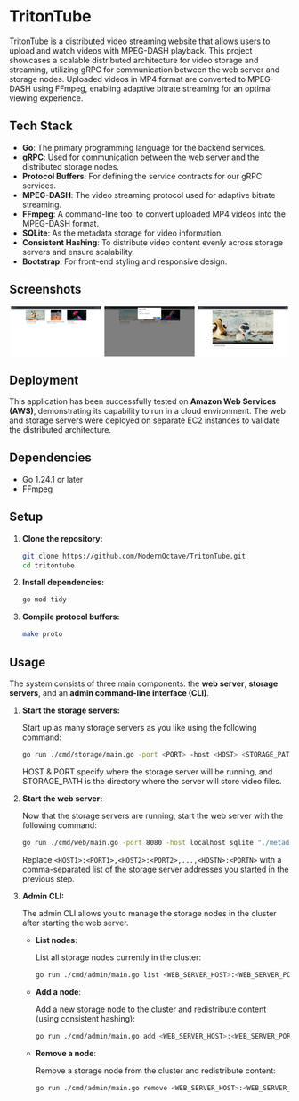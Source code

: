 # TritonTube

TritonTube is a distributed video streaming website that allows users to upload and watch videos with MPEG-DASH playback. This project showcases a scalable distributed architecture for video storage and streaming, utilizing gRPC for communication between the web server and storage nodes. Uploaded videos in MP4 format are converted to MPEG-DASH using FFmpeg, enabling adaptive bitrate streaming for an optimal viewing experience.

## Tech Stack

- **Go**: The primary programming language for the backend services.
- **gRPC**: Used for communication between the web server and the distributed storage nodes.
- **Protocol Buffers**: For defining the service contracts for our gRPC services.
- **MPEG-DASH**: The video streaming protocol used for adaptive bitrate streaming.
- **FFmpeg**: A command-line tool to convert uploaded MP4 videos into the MPEG-DASH format.
- **SQLite**: As the metadata storage for video information.
- **Consistent Hashing**: To distribute video content evenly across storage servers and ensure scalability.
- **Bootstrap**: For front-end styling and responsive design.

## Screenshots

<div style="display: flex; justify-content: space-around; flex-wrap: wrap;">
  <img src="./assets/home.png" alt="TritonTube Home Page" width="32%"/>
  <img src="./assets/upload.png" alt="TritonTube Upload Page" width="32%"/>
  <img src="./assets/video.png" alt="TritonTube Video Playback" width="32%"/>
</div>

## Deployment

This application has been successfully tested on **Amazon Web Services (AWS)**, demonstrating its capability to run in a cloud environment. The web and storage servers were deployed on separate EC2 instances to validate the distributed architecture.

## Dependencies

- Go 1.24.1 or later
- FFmpeg

## Setup

1.  **Clone the repository:**

    ```bash
    git clone https://github.com/ModernOctave/TritonTube.git
    cd tritontube
    ```

2.  **Install dependencies:**

    ```bash
    go mod tidy
    ```

3.  **Compile protocol buffers:**

    ```bash
    make proto
    ```

## Usage

The system consists of three main components: the **web server**, **storage servers**, and an **admin command-line interface (CLI)**.

1.  **Start the storage servers:**

    Start up as many storage servers as you like using the following command:

    ```bash
    go run ./cmd/storage/main.go -port <PORT> -host <HOST> <STORAGE_PATH>
    ```

    HOST & PORT specify where the storage server will be running, and STORAGE_PATH is the directory where the server will store video files.

2.  **Start the web server:**

    Now that the storage servers are running, start the web server with the following command:

    ```bash
    go run ./cmd/web/main.go -port 8080 -host localhost sqlite "./metadata.db" nw "<HOST1>:<PORT1>,<HOST2>:<PORT2>,...,<HOSTN>:<PORTN>"
    ```

    Replace `<HOST1>:<PORT1>,<HOST2>:<PORT2>,...,<HOSTN>:<PORTN>` with a comma-separated list of the storage server addresses you started in the previous step.

3.  **Admin CLI:**

    The admin CLI allows you to manage the storage nodes in the cluster after starting the web server.

    - **List nodes**:

        List all storage nodes currently in the cluster:

        ```bash
        go run ./cmd/admin/main.go list <WEB_SERVER_HOST>:<WEB_SERVER_PORT>
        ```

    - **Add a node**:

        Add a new storage node to the cluster and redistribute content (using consistent hashing):

        ```bash
        go run ./cmd/admin/main.go add <WEB_SERVER_HOST>:<WEB_SERVER_PORT> <NEW_NODE_HOST>:<NEW_NODE_PORT>
        ```

    - **Remove a node**:

        Remove a storage node from the cluster and redistribute content:

        ```bash
        go run ./cmd/admin/main.go remove <WEB_SERVER_HOST>:<WEB_SERVER_PORT> <NODE_HOST>:<NODE_PORT>
        ```